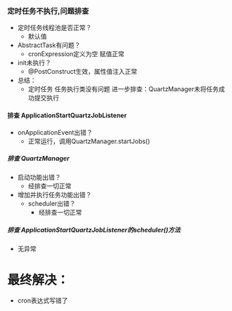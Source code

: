 ### 定时任务不执行,问题排查
- 定时任务线程池是否正常？
	- 默认值
- AbstractTask有问题？
	- cronExpression定义为空 赋值正常
- init未执行？
	- @PostConstruct生效，属性值注入正常
- 总结：
	- 定时任务 任务执行类没有问题
进一步排查：QuartzManager未将任务成功提交执行
#### 排查 ApplicationStartQuartzJobListener
- onApplicationEvent出错？
	- 正常运行，调用QuartzManager.startJobs()
##### 排查 QuartzManager 
- 启动功能出错？
	- 经排查一切正常
- 增加并执行任务功能出错？
	- scheduler出错？
		- 经排查一切正常
##### 排查 ApplicationStartQuartzJobListener的scheduler()方法
- 无异常
# 最终解决：
- cron表达式写错了 

